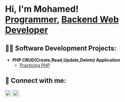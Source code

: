 <h1>Hi, I'm Mohamed! <br/><a href="https://github.com/joshmadakor1">Programmer</a>, <a href="https://www.linkedin.com/in/joshmadakor/">Backend Web Developer</a></h1>

<h2>👨‍💻 Software Development Projects:</h2>

- <b>PHP CRUD(Create,Read,Update,Delete) Application</b>
  - [Practicing PHP](https://github.com/joshmadakor1/Algorithms-Practice)




<h2> 🤳 Connect with me:</h2>

[<img align="left" alt="JoshMadakor | LinkedIn" width="22px" src="https://cdn.jsdelivr.net/npm/simple-icons@v3/icons/linkedin.svg" />][linkedin]
[<img align="left" alt="JoshMadakor | Instagram" width="22px" src="https://cdn.jsdelivr.net/npm/simple-icons@v3/icons/instagram.svg" />][instagram]

[instagram]: https://www.instagram.com/thenotorious_ahmad/
[linkedin]: https://linkedin.com/in/joshmadakor
